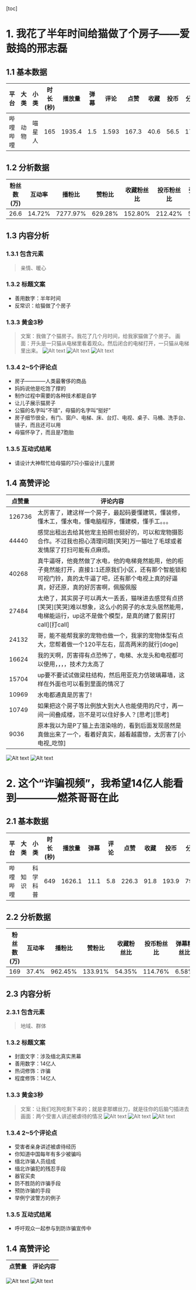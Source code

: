 [toc]
# 1. 我花了半年时间给猫做了个房子——爱鼓捣的邢志磊
## 1.1 基本数据
|平台|大类|小类|时长(秒)|播放量|弹幕|评论|点赞|收藏|投币|分享|
|---|---|---|---|---|---|---|---|---|---|---|
|哔哩哔哩|动物|喵星人|165|1935.4|1.5|1.593|167.3|40.6|56.5|17.3|

## 1.2 分析数据
|粉丝数(万)|互动率|播粉比|赞粉比|收藏粉丝比|投币粉丝比|弹幕粉丝比|评论粉丝比|分享粉丝比|
|---|---|---|---|---|---|---|---|---|
|26.6|14.72%|7277.97%|629.28%|152.80%|212.42%|5.57%|5.99%|65.14%|

## 1.3 内容分析
### 1.3.1 包含元素
> 亲情、暖心

### 1.3.2 标题文案
- 善用数字：半年时间
- 反常识：给猫做了个房子

### 1.3.3 黄金3秒
> 文案：我做了个猫房子。我花了几个月时间，给我家猫做了个房子。
> 画面：开头是一只猫从电梯里看着观众。然后闭合的电梯打开，一只猫从电梯里出来。
![Alt text](images/我花了半年时间给猫做了个房子-1.png)
![Alt text](images/我花了半年时间给猫做了个房子-2.png)
![Alt text](images/我花了半年时间给猫做了个房子-3.png)

### 1.3.4 2~5个评论点
- 房子————人类最奢侈的商品
- 妈妈说他是吃饱了撑的
- 制作过程中需要的各种技术都是自学
- 让儿子展示猫房子
- 公猫的名字叫“不错”，母猫的名字叫“挺好”
- 房子细节很全，有门、窗户、电梯、床、台灯、电视、桌子、马桶、洗手台、镜子，而且还可以用
- 母猫怀孕了，而且是7胞胎

### 1.3.5 互动式结尾
- 请设计大神帮忙给母猫的7只小猫设计儿童房

## 1.4 高赞评论
|点赞量|评论内容|
|---|---|
|126736|太厉害了，建这样一个房子，最起码要懂建筑，懂装修，懂木工，懂水电，懂电脑程序，懂建模，懂手工。。。|
|44440|感觉出租出去给其他宠主拍照也挺好的，可以和宠物摄影合作。不过我也担心清理问题[笑哭]万一猫吐了毛球或者发情尿了打扫可能有点麻烦。|
|40268|真牛逼呀，他竟然做了水电，他的电梯竟然能用，他的柜子竟然能打开，直接1:1还原我们小区，还有那个智能锁和可视门铃，真的太牛逼了吧，还有那个电视上真的好逼真，好还原，真的好厉害啊，佩服佩服|
|27484|太绝了，其实房子可以再大一丢丢，猫咪进去感觉有点挤[笑哭][笑哭]难以想象，这么小的房子的水龙头居然能用，电梯能运行，up这不是做个模型，是真的建了套房[打call][打call]|
|24132|哥，能不能帮我家的宠物也做一个，我家的宠物体型有点大，您帮着做一个120平左右，层高两米的就行[doge]|
|16624|我的天啊，厉害得有点恐怖了，电梯、水龙头和电视都可以使用，，，，技术力太高了|
|15704|up要不要试试做梁柱结构，然后用亚克力仿玻璃幕墙，这样在外面也可以看到里面的情况了|
|10969|水电都通真是厉害了!|
|10749|如果把这个房子等比例放大到大人也能使用的尺寸，再一间一间叠成楼，岂不是可以住好多人？[思考][思考]|
|9036|原本我以为是P了猫上去渲染啥的，看到后面发现居然是真做出来了一个，看着好真实，越看越震惊，太厉害了[小电视_吃惊]|

![Alt text](images/我花了半年时间给猫做了个房子-4.png)
![Alt text](images/我花了半年时间给猫做了个房子-5.png)


# 2. 这个“诈骗视频”，我希望14亿人能看到————燃茶哥哥在此
## 2.1 基本数据
|平台|大类|小类|时长(秒)|播放量|弹幕|评论|点赞|收藏|投币|分享|
|---|---|---|---|---|---|---|---|---|---|---|
|哔哩哔哩|知识|科学科普|649|1626.1|11.1|5.8|226.3|91.8|193.9|79.2|

## 2.2 分析数据
|粉丝数(万)|互动率|播粉比|赞粉比|收藏粉丝比|投币粉丝比|弹幕粉丝比|评论粉丝比|分享粉丝比|
|---|---|---|---|---|---|---|---|---|
|169|37.4%|962.45%|133.91%|54.35%|114.76%|6.58%|3.46%|46.89%|

## 2.3 内容分析
### 2.3.1 包含元素
> 地域、群体

### 1.3.2 标题文案
- 封面文字：涉及缅北真实黑幕
- 善用数字：14亿人
- 热词修饰：诈骗
- 程度修饰：14亿人

### 1.3.3 黄金3秒
> 文案：让我们吃狗吃剩下来的；就是拿那螺丝刀，就是往你的后脑勺插进去
> 画面：两个受害人讲述被虐待的情况
![Alt text](images/缅北诈骗黑幕-1.png)
![Alt text](images/缅北诈骗黑幕-2.png)
![Alt text](images/缅北诈骗黑幕-3.png)

### 1.3.4 2~5个评论点
- 受害者亲身讲述被虐待经历
- 你知道中国每年有多少被骗吗
- 缅北诈骗人员组成
- 缅北诈骗犯的残忍手段
- 器官买卖
- 防不胜防的诈骗手段
- 预防诈骗的手段
- 举例宁波警方的例子

### 1.3.5 互动式结尾
- 呼吁观众一起参与到防诈骗宣传中

## 1.4 高赞评论
|点赞量|评论内容|
|---|---|

![Alt text](images/缅北诈骗黑幕-4.png)
![Alt text](images/缅北诈骗黑幕-5.png)
